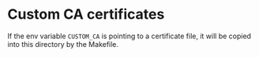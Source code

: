 # Custom CA certificates
If the env variable `CUSTOM_CA` is pointing to a certificate file, it will be copied into this directory by the Makefile.
